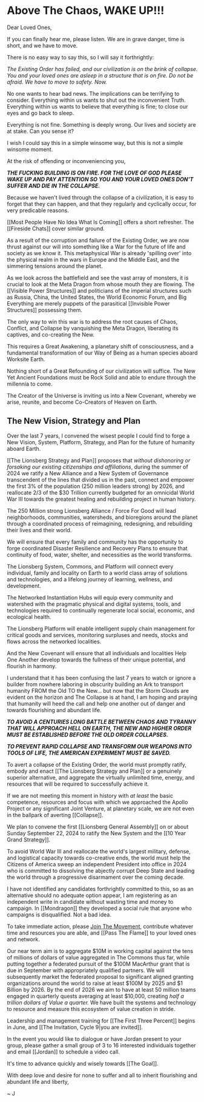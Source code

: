 # Above The Chaos, WAKE UP!!!   

Dear Loved Ones,  

If you can finally hear me, please listen. We are in grave danger, time is short, and we have to move.  

There is no easy way to say this, so I will say it forthrightly: 

*The Existing Order has failed, and our civilization is on the brink of collapse. You and your loved ones are asleep in a structure that is on fire. Do not be afraid. We have to move to safety. Now.*  

No one wants to hear bad news. The implications can be terrifying to consider. Everything within us wants to shut out the inconvenient Truth. Everything within us wants to believe that everything is fine; to close our eyes and go back to sleep. 

Everything is not fine. Something is deeply wrong. Our lives and society are at stake. Can you sense it? 

I wish I could say this in a simple winsome way, but this is not a simple winsome moment. 

At the risk of offending or inconveniencing you, 

***THE FUCKING BUILDING IS ON FIRE. FOR THE LOVE OF GOD PLEASE WAKE UP AND PAY ATTENTION SO YOU AND YOUR LOVED ONES DON'T SUFFER AND DIE IN THE COLLAPSE.***

Because we haven't lived through the collapse of a civilization, it is easy to forget that they can happen, and that they regularly and cyclically occur, for very predicable reasons. 

[[Most People Have No Idea What Is Coming]] offers a short refresher. The [[Fireside Chats]] cover similar ground. 

As a result of the corruption and failure of the Existing Order, we are now thrust against our will into something like a War for the future of life and society as we know it. This metaphysical War is already 'spilling over' into the physical realm in the wars in Europe and the Middle East, and the simmering tensions around the planet. 

As we look across the battlefield and see the vast array of monsters, it is crucial to look at the Meta Dragon from whose mouth they are flowing. The [[Visible Power Structures]] and politicians of the imperial structures such as Russia, China, the United States, the World Economic Forum, and Big Everything are merely puppets of the parasitical [[Invisible Power Structures]] possessing them. 

The only way to win this war is to address the root causes of Chaos, Conflict, and Collapse by vanquishing the Meta Dragon, liberating its captives, and co-creating the New. 

This requires a Great Awakening, a planetary shift of consciousness, and a fundamental transformation of our Way of Being as a human species aboard Worksite Earth. 

Nothing short of a Great Refounding of our civilization will suffice. The New Yet Ancient Foundations must be Rock Solid and able to endure through the millennia to come. 

The Creator of the Universe is inviting us into a New Covenant, whereby we arise, reunite, and become Co-Creators of Heaven on Earth. 

## The New Vision, Strategy and Plan

Over the last 7 years, I convened the wisest people I could find to forge a New Vision, System, Platform, Strategy, and Plan for the future of humanity aboard Earth. 

[[The Lionsberg Strategy and Plan]] proposes that *without dishonoring or forsaking our existing citizenships and affiliations*, during the summer of 2024 we ratify a New Alliance and a New System of Governance transcendent of the lines that divided us in the past, connect and empower the first 3% of the population (250 million leaders strong) by 2026, and reallocate 2/3 of the $30 Trillion currently budgeted for an omnicidal World War III towards the greatest healing and rebuilding project in human history. 

The 250 Million strong Lionsberg Alliance / Force For Good will lead neighborhoods, communities, watersheds, and bioregions around the planet through a coordinated process of reimagining, redesigning, and rebuilding their lives and their world. 

We will ensure that every family and community has the opportunity to forge coordinated Disaster Resilience and Recovery Plans to ensure that continuity of food, water, shelter, and necessities as the world transforms. 

The Lionsberg System, Commons, and Platform will connect every individual, family and locality on Earth to a world class array of solutions and technologies, and a lifelong journey of learning, wellness, and development. 

The Networked Instantiation Hubs will equip every community and watershed with the pragmatic physical and digital systems, tools, and technologies required to continually regenerate local social, economic, and ecological health. 

The Lionsberg Platform will enable intelligent supply chain management for critical goods and services, monitoring surpluses and needs, stocks and flows across the networked localities. 

And the New Covenant will ensure that all individuals and localities Help One Another develop towards the fullness of their unique potential, and flourish in harmony. 

I understand that it has been confusing the last 7 years to watch or ignore a builder from nowhere laboring in obscurity building an Ark to transport humanity FROM the Old TO the New... but now that the Storm Clouds are evident on the horizon and The Collapse is at hand, I am hoping and praying that humanity will heed the call and help one another out of danger and towards flourishing and abundant life. 

***TO AVOID A CENTURIES LONG BATTLE BETWEEN CHAOS AND TYRANNY THAT WILL APPROACH HELL ON EARTH, THE NEW AND HIGHER ORDER MUST BE ESTABLISHED BEFORE THE OLD ORDER COLLAPSES.***

***TO PREVENT RAPID COLLAPSE AND TRANSFORM OUR WEAPONS INTO TOOLS OF LIFE, THE AMERICAN EXPERIMENT MUST BE SAVED.***

To avert a collapse of the Existing Order, the world must promptly ratify, embody and enact [[The Lionsberg Strategy and Plan]] or a genuinely superior alternative, and aggregate the virtually unlimited time, energy, and resources that will be required to successfully achieve it. 

If we are not meeting this moment in history with *at least* the basic competence, resources and focus with which we approached the Apollo Project or any significant Joint Venture, at planetary scale, we are not even in the ballpark of averting [[Collapse]].  

We plan to convene the first [[Lionsberg General Assembly]] on or about Sunday September 22, 2024 to ratify the New System and the [[10 Year Grand Strategy]].  

To avoid World War III and reallocate the world's largest military, defense, and logistical capacity towards co-creative ends, the world must help the Citizens of America sweep an independent President into office in 2024 who is committed to dissolving the abjectly corrupt Deep State and leading the world through a progressive disarmament over the coming decade. 

I have not identified any candidates forthrightly committed to this, so as an alternative should no adequate option appear, I am registering as an independent write in candidate without wasting time and money to campaign. In [[Mondragon]] they developed a social rule that anyone who campaigns is disqualified. Not a bad idea. 

To take immediate action, please [Join The Movement](https://jordannicholas.org/join_the_movement), contribute whatever time and resources you are able, and [[Pass The Flame]] to your loved ones and network. 

Our near term aim is to aggregate $10M in working capital against the tens of millions of dollars of value aggregated in The Commons thus far, while putting together a federated pursuit of the $100M MacArthur grant that is due in September with appropriately qualified partners. We will subsequently market the federated proposal to significant aligned granting organizations around the world to raise at least $100M by 2025 and $1 Billion by 2026. By the end of 2026 we aim to have at least 50 million teams engaged in quarterly quests averaging at least $10,000, creating *half a trillion dollars of Value a quarter.* We have built the systems and technology to resource and measure this ecosystem of value creation in stride. 

Leadership and management training for [[The First Three Percent]] begins in June, and [[The Invitation, Cycle 9|you are invited]].  

In the event you would like to dialogue or have Jordan present to your group, please gather a small group of 3 to 16 interested individuals together and email [[Jordan]] to schedule a video call. 

It's time to advance quickly and wisely towards [[The Goal]]. 

With deep love and desire for none to suffer and all to inherit flourishing and abundant life and liberty, 

~ J 